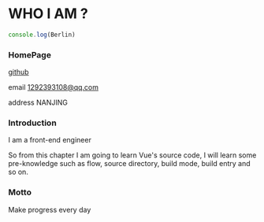 # WHO I AM ?

```js
console.log(Berlin)
```

### HomePage

[github](https://github.com/berlinen)

email 1292393108@qq.com

address NANJING

### Introduction

I am a front-end engineer

So from this chapter I am going to learn Vue's source code, I will learn some pre-knowledge such as flow, source directory, build mode, build entry and so on.

### Motto

Make progress every day

